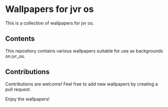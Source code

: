 # Wallpapers for jvr os

This is a collection of wallpapers for jvr os.

## Contents

This repository contains various wallpapers suitable for use as backgrounds on jvr_os.

## Contributions

Contributions are welcome! Feel free to add new wallpapers by creating a pull request.

Enjoy the wallpapers!
